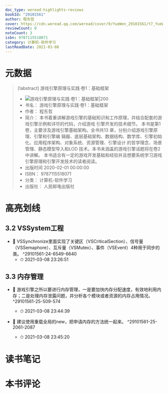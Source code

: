 ```yaml
---
doc_type: weread-highlights-reviews
bookId: "29101561"
author: 程东哲
cover: https://cdn.weread.qq.com/weread/cover/9/YueWen_29101561/t7_YueWen_29101561.jpg
reviewCount: 0
noteCount: 3
isbn: 9787115518071
category: 计算机-软件学习
lastReadDate: 2021-03-08
---
```

# 元数据
> [!abstract] 游戏引擎原理与实践·卷1：基础框架
> - ![ 游戏引擎原理与实践·卷1：基础框架|200](https://cdn.weread.qq.com/weread/cover/9/YueWen_29101561/t7_YueWen_29101561.jpg)
> - 书名： 游戏引擎原理与实践·卷1：基础框架
> - 作者： 程东哲
> - 简介： 本书着重讲解游戏引擎的基础知识和工作原理，并结合配套的游戏引擎示例和详尽的代码，介绍游戏 引擎开发的技术细节。 本书是第1 卷，主要涉及游戏引擎基础架构。全书共13 章，分别介绍游戏引擎原理、引擎和引擎编 辑器、底层基础架构、数据结构、数学库、引擎初始化、应用程序架构、对象系统、资源管理、引擎设计 的哲学理念、场景管理、静态模型导入和LOD 技术。本书未涵盖的游戏引擎话题将在卷2 中讲解。 本书适合有一定的游戏开发基础和经验并且想要系统学习游戏引擎原理和引擎开发技术的读者阅读。
> - 出版时间 2020-02-01 00:00:00
> - ISBN： 9787115518071
> - 分类： 计算机-软件学习
> - 出版社： 人民邮电出版社

# 高亮划线

## 3.2 VSSystem工程


- 📌 VSSynchronize里面实现了关键区（VSCriticalSection）、信号量（VSSemaphore）、互斥量（VSMutex）、事件（VSEvent）4种用于同步的类。 ^29101561-24-6549-6640
    - ⏱ 2021-03-08 23:26:51 
## 3.3 内存管理


- 📌 游戏引擎之所以要进行内存管理，一是要加快内存分配速度，有效地利用内存；二是处理内存泄露问题，并分析各个模块或者资源的内存占用情况。 ^29101561-25-509-574
    - ⏱ 2021-03-08 23:44:39 

- 📌 建议使用重载全局的new，把申请内存的方法统一起来。 ^29101561-25-2061-2087
    - ⏱ 2021-03-08 23:45:20 
# 读书笔记

# 本书评论

